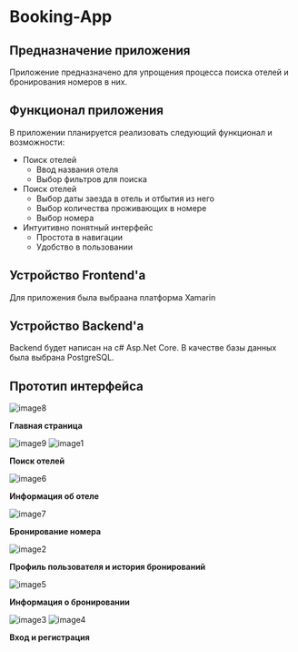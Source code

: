 # Booking-App
## Предназначение приложения
Приложение предназначено для упрощения процесса поиска отелей и бронирования номеров в них.
## Функционал приложения
В приложении планируется реализовать следующий функционал и возможности:
* Поиск отелей
  * Ввод названия отеля
  * Выбор фильтров для поиска
* Поиск отелей
  * Выбор даты заезда в отель и отбытия из него
  * Выбор количества проживающих в номере
  * Выбор номера
* Интуитивно понятный интерфейс
  * Простота в навигации
  * Удобство в пользовании

## Устройство Frontend'a
Для приложения была выбраана платформа Xamarin
## Устройство Backend'a
Backend будет написан на c# Asp.Net Core. В качестве базы данных была выбрана PostgreSQL.
## Прототип интерфейса
![image8](https://github.com/user-attachments/assets/7ba9f6b3-5c20-4876-a746-8958b85bf1e5)  

**Главная страница**

![image9](https://github.com/user-attachments/assets/4ea9430f-c70a-4144-9dd1-0aadc7f2a818)
![image1](https://github.com/user-attachments/assets/e68e844f-96b8-46bf-912a-24b5ad82d15d)

**Поиск отелей**

![image6](https://github.com/user-attachments/assets/ab0f17e9-a4a5-4855-8274-2596934e3e2f)

**Информация об отеле**

![image7](https://github.com/user-attachments/assets/78b38b01-c65a-4ea7-bef6-3689dc2e2705)

**Бронирование номера**

![image2](https://github.com/user-attachments/assets/1301f0fe-b316-4725-9501-749f81bdd97e)

**Профиль пользователя и история бронирований**

![image5](https://github.com/user-attachments/assets/b2e54b41-0c5d-4af3-ad37-5c32ded14974)

**Информация о бронировании**

![image3](https://github.com/user-attachments/assets/953802da-015f-4abf-9435-b8eb7c060538)
![image4](https://github.com/user-attachments/assets/26979bd8-c662-49a9-b6fd-bcd0c50b7968)

**Вход и регистрация**



